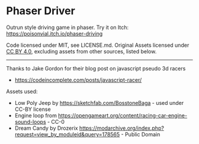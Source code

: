 # Phaser Driver

Outrun style driving game in phaser. Try it on Itch: https://poisonvial.itch.io/phaser-driving

Code licensed under MIT, see LICENSE.md.
Original Assets licensed under [CC BY 4.0](https://creativecommons.org/licenses/by/4.0/), excluding assets from other sources, listed below.

---

Thanks to Jake Gordon for their blog post on javascript pseudo 3d racers
* https://codeincomplete.com/posts/javascript-racer/

Assets used:
* Low Poly Jeep by https://sketchfab.com/BosstoneBaga - used under CC-BY license
* Engine loop from https://opengameart.org/content/racing-car-engine-sound-loops - CC-0
* Dream Candy by Drozerix https://modarchive.org/index.php?request=view_by_moduleid&query=178565 - Public Domain
